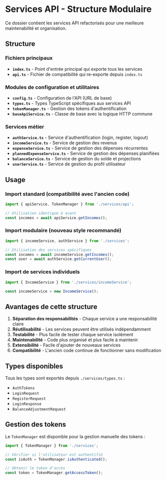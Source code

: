 # Services API - Structure Modulaire

Ce dossier contient les services API refactorisés pour une meilleure maintenabilité et organisation.

## Structure

### Fichiers principaux

- **`index.ts`** - Point d'entrée principal qui exporte tous les services
- **`api.ts`** - Fichier de compatibilité qui re-exporte depuis `index.ts`

### Modules de configuration et utilitaires

- **`config.ts`** - Configuration de l'API (URL de base)
- **`types.ts`** - Types TypeScript spécifiques aux services API
- **`tokenManager.ts`** - Gestion des tokens d'authentification
- **`baseApiService.ts`** - Classe de base avec la logique HTTP commune

### Services métier

- **`authService.ts`** - Service d'authentification (login, register, logout)
- **`incomeService.ts`** - Service de gestion des revenus
- **`expenseService.ts`** - Service de gestion des dépenses récurrentes
- **`plannedExpenseService.ts`** - Service de gestion des dépenses planifiées
- **`balanceService.ts`** - Service de gestion du solde et projections
- **`userService.ts`** - Service de gestion du profil utilisateur

## Usage

### Import standard (compatibilité avec l'ancien code)

```typescript
import { apiService, TokenManager } from './services/api';

// Utilisation identique à avant
const incomes = await apiService.getIncomes();
```

### Import modulaire (nouveau style recommandé)

```typescript
import { incomeService, authService } from './services';

// Utilisation des services spécifiques
const incomes = await incomeService.getIncomes();
const user = await authService.getCurrentUser();
```

### Import de services individuels

```typescript
import { IncomeService } from './services/incomeService';

const incomeService = new IncomeService();
```

## Avantages de cette structure

1. **Séparation des responsabilités** - Chaque service a une responsabilité claire
2. **Réutilisabilité** - Les services peuvent être utilisés indépendamment
3. **Testabilité** - Plus facile de tester chaque service isolément
4. **Maintenabilité** - Code plus organisé et plus facile à maintenir
5. **Extensibilité** - Facile d'ajouter de nouveaux services
6. **Compatibilité** - L'ancien code continue de fonctionner sans modification

## Types disponibles

Tous les types sont exportés depuis `./services/types.ts` :

- `AuthTokens`
- `LoginRequest`
- `RegisterRequest` 
- `LoginResponse`
- `BalanceAdjustmentRequest`

## Gestion des tokens

Le `TokenManager` est disponible pour la gestion manuelle des tokens :

```typescript
import { TokenManager } from './services';

// Vérifier si l'utilisateur est authentifié
const isAuth = TokenManager.isAuthenticated();

// Obtenir le token d'accès
const token = TokenManager.getAccessToken();
```
